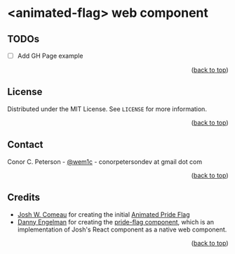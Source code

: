 <!-- Improved compatibility of back to top link: See: https://github.com/othneildrew/Best-README-Template/pull/73 -->

<a name="readme-top"></a>

<!--
*** Thanks for checking out the Best-README-Template. If you have a suggestion
*** that would make this better, please fork the repo and create a pull request
*** or simply open an issue with the tag "enhancement".
*** Don't forget to give the project a star!
*** Thanks again! Now go create something AMAZING! :D
-->

# &lt;animated-flag> web component

## TODOs

- [ ] Add GH Page example

<p align="right">(<a href="#readme-top">back to top</a>)</p>

<!-- LICENSE -->

## License

Distributed under the MIT License. See `LICENSE` for more information.

<p align="right">(<a href="#readme-top">back to top</a>)</p>

<!-- CONTACT -->

## Contact

Conor C. Peterson - [@wem1c](https://social.linux.pizza/@wemic) - conorpetersondev at gmail dot com

<p align="right">(<a href="#readme-top">back to top</a>)</p>

<!-- ACKNOWLEDGMENTS -->

## Credits

- [Josh W. Comeau](https://www.joshwcomeau.com/) for creating the initial [Animated Pride Flag](https://www.joshwcomeau.com/animation/pride-flags/)
- [Danny Engelman](https://dev.to/dannyengelman) for creating the [pride-flag component](https://dev.to/dannyengelman/web-component-19dl), which is an implementation of Josh's React component as a native web component.

<p align="right">(<a href="#readme-top">back to top</a>)</p>
